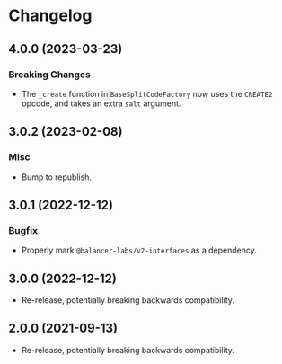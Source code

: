 # Changelog

## 4.0.0 (2023-03-23)

### Breaking Changes

- The `_create` function in `BaseSplitCodeFactory` now uses the `CREATE2` opcode, and takes an extra `salt` argument.

## 3.0.2 (2023-02-08)

### Misc

- Bump to republish.

## 3.0.1 (2022-12-12)

### Bugfix

- Properly mark `@balancer-labs/v2-interfaces` as a dependency.

## 3.0.0 (2022-12-12)

- Re-release, potentially breaking backwards compatibility.

## 2.0.0 (2021-09-13)

- Re-release, potentially breaking backwards compatibility.
